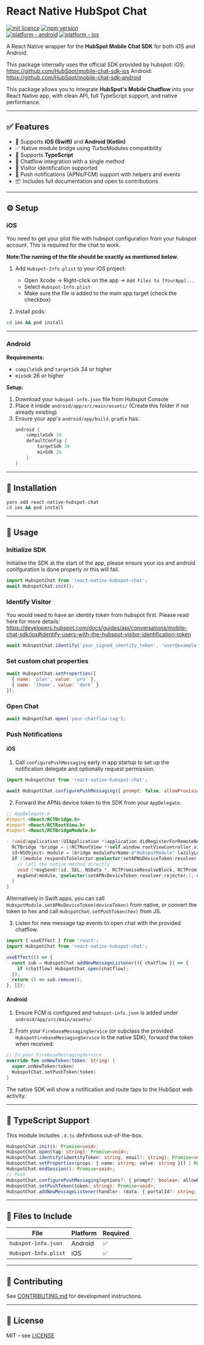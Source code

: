# React Native HubSpot Chat

[![mit licence](https://img.shields.io/dub/l/vibe-d.svg?style=for-the-badge)](https://github.com/Saranshmalik/react-native-hubspot-chat/blob/main/LICENSE)
[![npm version](https://img.shields.io/npm/v/react-native-hubspot-chat)](https://www.npmjs.org/package/react-native-hubspot-chat)
<br />
[![platform - android](https://img.shields.io/badge/platform-Android-3ddc84.svg?logo=android&style=for-the-badge)](https://www.android.com)
[![platform - ios](https://img.shields.io/badge/platform-iOS-000.svg?logo=apple&style=for-the-badge)](https://developer.apple.com/ios)

A React Native wrapper for the **HubSpot Mobile Chat SDK** for both iOS and Android.

This package internally uses the official SDK provided by hubspot:
iOS: https://github.com/HubSpot/mobile-chat-sdk-ios
Android: https://github.com/HubSpot/mobile-chat-sdk-android

This package allows you to integrate **HubSpot's Mobile Chatflow** into your React Native app, with clean API, full TypeScript support, and native performance.

---

## ✅ Features

- 📱 Supports **iOS (Swift)** and **Android (Kotlin)**
- ✅ Native module bridge using TurboModules compatibility
- 🎯 Supports **TypeScript**
- 💬 Chatflow integration with a single method
- 🔐 Visitor identification supported
- 🔔 Push notifications (APNs/FCM) support with helpers and events
- 📦 Includes full documentation and open to contributions

---

## ⚙️ Setup

### iOS
You need to get your plist file with hubspot configuration from your hubspot account. This is required for the chat to work. 

**Note:The naming of the file should be exactly as mentioned below.**

1. Add `Hubspot-Info.plist` to your iOS project:
   - Open Xcode → Right-click on the app → `Add Files to [YourApp]...`
   - Select `Hubspot-Info.plist`
   - Make sure the file is added to the main app target (check the checkbox)

2. Install pods:

```sh
cd ios && pod install
```

---

### Android

**Requirements:**
- `compileSdk` and `targetSdk` 34 or higher
- `minSdk` 26 or higher

**Setup:**
1. Download your `hubspot-info.json` file from Hubspot Console
2. Place it inside `android/app/src/main/assets/` (Create this folder if not already existing)
3. Ensure your app's `android/app/build.gradle` has:
   ```gradle
   android {
       compileSdk 34
       defaultConfig {
           targetSdk 34
           minSdk 26
       }
   }
   ```

---

## 🚀 Installation

```sh
yarn add react-native-hubspot-chat
cd ios && pod install
```

---

## 🧪 Usage

### Initialize SDK

Initialise the SDK at the start of the app, please ensure your ios and android conifguration is done properly or this will fail.

```js
import HubspotChat from 'react-native-hubspot-chat';
await HubspotChat.init();
```

### Identify Visitor

You would need to have an identity token from hubspot first. Please read here for more details:
https://developers.hubspot.com/docs/guides/api/conversations/mobile-chat-sdk/ios#identify-users-with-the-hubspot-visitor-identification-token

```js
await HubspotChat.identify('your_signed_identity_token', 'user@example.com');
```

### Set custom chat properties

```js
await HubspotChat.setProperties([
  { name: 'plan', value: 'pro' },
  { name: 'theme', value: 'dark' }
]);
```

### Open Chat

```js
await HubspotChat.open('your-chatflow-tag');
```

### Push Notifications

#### iOS

1) Call `configurePushMessaging` early in app startup to set up the notification delegate and optionally request permission.

```js
import HubspotChat from 'react-native-hubspot-chat';

await HubspotChat.configurePushMessaging({ prompt: false, allowProvisional: true });
```

2) Forward the APNs device token to the SDK from your `AppDelegate`.

```objectivec
// AppDelegate.m
#import <React/RCTBridge.h>
#import <React/RCTRootView.h>
#import <React/RCTBridgeModule.h>

- (void)application:(UIApplication *)application didRegisterForRemoteNotificationsWithDeviceToken:(NSData *)deviceToken {
  RCTBridge *bridge = [(RCTRootView *)self.window.rootViewController.view bridge];
  id<NSObject> module = [bridge moduleForName:@"HubspotModule" lazilyLoadIfNecessary:YES];
  if ([module respondsToSelector:@selector(setAPNsDeviceToken:resolver:rejecter:)]) {
    // Call the native method directly
    void (*msgSend)(id, SEL, NSData *, RCTPromiseResolveBlock, RCTPromiseRejectBlock) = (void *)objc_msgSend;
    msgSend(module, @selector(setAPNsDeviceToken:resolver:rejecter:), deviceToken, ^(id _) {}, ^(NSString *code, NSString *msg, NSError *err) {});
  }
}
```

Alternatively in Swift apps, you can call `HubspotModule.setAPNsDeviceToken(deviceToken)` from native, or convert the token to hex and call `HubspotChat.setPushToken(hex)` from JS.

3) Listen for new message tap events to open chat with the provided chatflow.

```js
import { useEffect } from 'react';
import HubspotChat from 'react-native-hubspot-chat';

useEffect(() => {
  const sub = HubspotChat.addNewMessageListener(({ chatflow }) => {
    if (chatflow) HubspotChat.open(chatflow);
  });
  return () => sub.remove();
}, []);
```

#### Android

1) Ensure FCM is configured and `hubspot-info.json` is added under `android/app/src/main/assets/`.

2) From your `FirebaseMessagingService` (or subclass the provided `HubspotFirebaseMessagingService` in the native SDK), forward the token when received:

```kotlin
// In your FirebaseMessagingService
override fun onNewToken(token: String) {
  super.onNewToken(token)
  HubspotChat.setPushToken(token)
}
```

The native SDK will show a notification and route taps to the HubSpot web activity.

---

## 🧩 TypeScript Support

This module includes `.d.ts` definitions out-of-the-box.

```ts
HubspotChat.init(): Promise<void>;
HubspotChat.open(tag: string): Promise<void>;
HubspotChat.identify(identityToken: string, email?: string): Promise<void>;
HubspotChat.setProperties(props: { name: string; value: string }[] | Record<string, string>): Promise<void>;
HubspotChat.endSession(): Promise<void>;
// Push
HubspotChat.configurePushMessaging(options?: { prompt?: boolean; allowProvisional?: boolean }): Promise<void>;
HubspotChat.setPushToken(token: string): Promise<void>;
HubspotChat.addNewMessageListener(handler: (data: { portalId?: string; chatflowId?: string; threadId?: string; chatflow?: string }) => void): { remove: () => void };
```

---

## 📁 Files to Include

| File                  | Platform | Required |
|-----------------------|----------|----------|
| `hubspot-info.json` | Android | ✅       |
| `Hubspot-Info.plist`   | iOS     | ✅       |

---

## 🤝 Contributing

See [CONTRIBUTING.md](CONTRIBUTING.md) for development instructions.

---

## 📄 License

MIT – see [LICENSE](LICENSE)